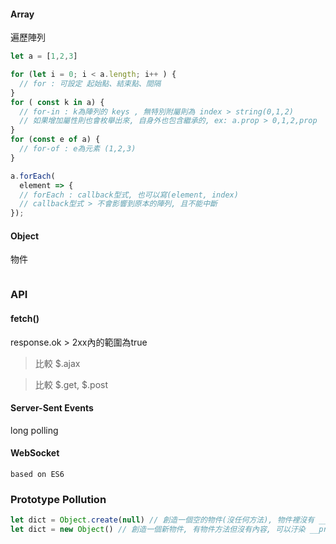 

#### Array 
遍歷陣列
```javascript
let a = [1,2,3]

for (let i = 0; i < a.length; i++ ) {
  // for : 可設定 起始點、結束點、間隔
}
for ( const k in a) {
  // for-in : k為陣列的 keys , 無特別附屬則為 index > string(0,1,2)
  // 如果增加屬性則也會枚舉出來, 自身外也包含繼承的, ex: a.prop > 0,1,2,prop 
}
for (const e of a) {
  // for-of : e為元素 (1,2,3)
}

a.forEach( 
  element => {
  // forEach : callback型式, 也可以寫(element, index)
  // callback型式 > 不會影響到原本的陣列, 且不能中斷
});


```

#### Object
物件
```javascript
```


### API

#### fetch()

response.ok > 2xx內的範圍為true

> 比較 $.ajax

> 比較 $.get, $.post

#### Server-Sent Events
long polling

#### WebSocket


`based on ES6`


### Prototype Pollution

``` js
let dict = Object.create(null) // 創造一個空的物件(沒任何方法), 物件裡沒有 __proto__ 這個key
let dict = new Object() // 創造一個新物件, 有物件方法但沒有內容, 可以汙染 __proto__
```

